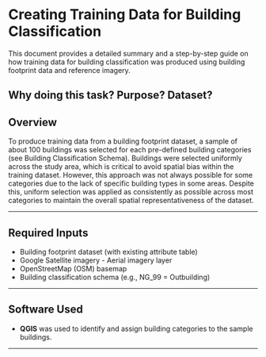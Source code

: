 # Creating Training Data for Building Classification

This document provides a detailed summary and a step-by-step guide on how training data for building classification was produced using building footprint data and reference imagery.


Why doing this task? Purpose? Dataset?
---

## Overview

To produce training data from a building footprint dataset, a sample of about 100 buildings was selected for each pre-defined building categories (see Building Classification Schema). Buildings were selected uniformly across the study area, which is critical to avoid spatial bias within the training dataset. However, this approach was not always possible for some categories due to the lack of specific building types in some areas. Despite this, uniform selection was applied as consistently as possible across most categories to maintain the overall spatial representativeness of the dataset.

---
## Required Inputs

- Building footprint dataset (with existing attribute table)
- Google Satellite imagery - Aerial imagery layer 
- OpenStreetMap (OSM) basemap 
- Building classification schema (e.g., NG_99 = Outbuilding)
---

## Software Used

- **QGIS** was used to identify and assign building categories to the sample buildings. 

---

